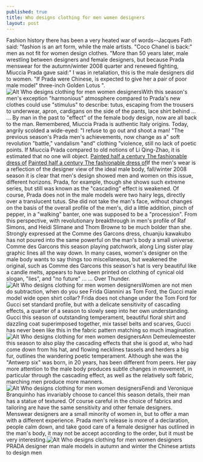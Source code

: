 ```yaml
---
published: true
title: Who designs clothing for men women designers
layout: post
---
```

Fashion history there has been a very heated war of words--Jacques Fath said: \"fashion is an art form, while the male artists. \"Coco Chanel is back:\" men as not fit for women design clothes. \"More than 50 years later, male wrestling between designers and female designers, but because Prada menswear for the autumn/winter 2008 quarter and renewed fighting, Miuccia Prada gave said:\" I was in retaliation, this is the male designers did to women. \"If Prada were Chinese, is expected to give her a pair of poor male model\" three-inch Golden Lotus \".![Alt Who designs clothing for men women designers](https://c2.staticflickr.com/6/5757/23410137939_b514811941.jpg)With this season\'s men\'s exception \"harmonious\" atmosphere compared to Prada\'s new clothes could use \"stimulus\" to describe: tutus, escaping from the trousers to underwear, apron, cardigans on the side of the pants, lace shirt behind ... ... By man in the past to \"effect\" of the female body design, now are all back to the man. Remembered, Miuccia Prada is authentic Italy origins. Today, angrily scolded a wide-eyed: \"I refuse to go out and shoot a man! \"The previous season\'s Prada men\'s achievements, now change as a\" soft revolution \"battle,\" vandalism \"and\" clothing \"violence, still no lack of poetic points. If Miuccia Prada compared to old notions of Li Qing-Zhao, it is estimated that no one will object. [Painted half a century The fashionable dress of](http://www.jigcase.com/2015/11/29/painted-half-a-century-the-fashionable-dress-of-the-galeries-lafayette-road/) [Painted half a century The fashionable dress of](http://www.jigcase.com/2015/11/29/painted-half-a-century-the-fashionable-dress-of-the-galeries-lafayette-road/)If the men\'s wear is a reflection of the designer view of the ideal male body, fall/winter 2008 season it is clear that men\'s design showed men and women on this issue, different horizons. Prada, for example, though she shows such extreme series, but still was known as the \"cascading\" effect is weakened. Of course, Prada does not in the male models were two hairy legs, directly over a translucent tutus. She did not take the man\'s face, without changes on the basis of the overall profile of the men\'s, did a little addition, pinch of pepper, in a \"walking\" banter, one was supposed to be a \"procession\". From this perspective, with revolutionary breakthrough in men\'s profile of Raf Simons, and Heidi Slimane and Thom Browne to be much bolder than she. Strongly expressed at the Comme des Garcons dress, chuanjiu kawakubo has not poured into the same powerful on the man\'s body a small universe. Comme des Garcons this season playing patchwork, along Ling sister play graphic lines all the way down. In many cases, women\'s designer on the male body wants to say things too miscellaneous, but weakened the original, such as Comme des Garcons this season\'s hat is very beautiful like a candle melts, appears to have been printed on clothing of cynical old slogan, \"lies\", and \"no future\" ... ... Over Thunder.![Alt Who designs clothing for men women designers](https://c2.staticflickr.com/6/5775/23482423620_61b7c1025f.jpg)Women are not men do subtraction, when do you see Frida Giannini as Tom Ford, the Gucci male model wide open shirt collar? Frida does not change under the Tom Ford for Gucci set standard profile, but with a delicate sensitivity of cascading effects, a quarter of a season to slowly seep into her own understanding. Gucci this season of outstanding temperament, beautiful floral shirt and dazzling coat superimposed together, mix tassel belts and scarves, Gucci has never been like this in the fabric pattern matching so much imagination.![Alt Who designs clothing for men women designers](https://c2.staticflickr.com/6/5750/23669646082_f9101a5358.jpg)Ann Demeulemeester this season to also play the cascading effects that she is good at, who had come down from his hat, and flowing necklines tassels and herders a big fur, outlines the wandering poetic temperament. Although she was the \"Antwerp six\" was born, in 20 years, has been different from peers. Her pay more attention to the male body produces subtle changes in movement, in particular through the cascading effect, as well as the relatively soft fabric, marching men produce more manners.![Alt Who designs clothing for men women designers](https://c2.staticflickr.com/6/5816/23151320013_062651cb76_z.jpg)Fendi and Veronique Branquinho has invariably choose to cancel this season details, their man has a statue of textured. Of course careful in the choice of fabrics and tailoring are have the same sensitivity and other female designers. Menswear designers are a small minority of women in, but to offer a man with a different experience. Prada men\'s release is more of a declaration, people calm down, and take good care of a female designer has outlined in the man\'s body, it may not be accept according to the order, but it must be very interesting.![Alt Who designs clothing for men women designers](https://c2.staticflickr.com/6/5828/23410184349_e1b2df6133_z.jpg)PRADA designer man male models in autumn and winter the Chinese artists to design men